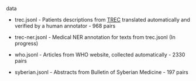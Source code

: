 data

- trec.jsonl - Patients descriptions from [TREC](http://www.trec-cds.org/2021.html) translated automatically and verified by a human annotator - 968 pairs

- trec-ner.jsonl - Medical NER annotation for texts from trec.jsonl (In progress)

- who.jsonl - Articles from WHO website, collected automatically - 2330 pairs 

- syberian.jsonl - Abstracts from Bulletin of Syberian Medicine - 197 pairs

